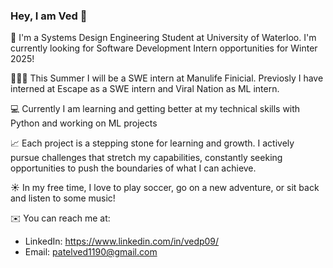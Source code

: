 ### Hey, I am Ved 👋

👋 I'm a Systems Design Engineering Student at University of Waterloo. I'm currently looking for Software Development Intern opportunities for Winter 2025!

👨🏽‍💻 This Summer I will be a SWE intern at Manulife Finicial. Previosly I have interned at Escape as a SWE intern and Viral Nation as ML intern.

💻 Currently I am learning and getting better at my technical skills with Python and working on ML projects

📈 Each project is a stepping stone for learning and growth. I actively pursue challenges that stretch my capabilities, constantly seeking opportunities to push the boundaries of what I can achieve.

☀️ In my free time, I love to play soccer, go on a new adventure, or sit back and listen to some music!

✉️ You can reach me at: 
  - LinkedIn: https://www.linkedin.com/in/vedp09/
  - Email: patelved1190@gmail.com
